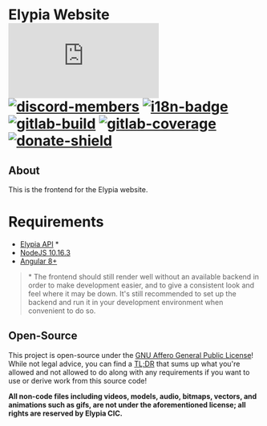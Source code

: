 # Elypia Website [![matrix-members]][matrix] [![discord-members]][discord] [![i18n-badge]][i18n] [![gitlab-build]][gitlab] [![gitlab-coverage]][gitlab] [![donate-shield]][elypia-donate]
## About
This is the frontend for the Elypia website.

# Requirements
* [Elypia API] *
* [NodeJS 10.16.3]
* [Angular 8+]
> \* The frontend should still render well without an available
> backend in order to make development easier, and to give a
> consistent look and feel where it may be down. It's still
> recommended to set up the backend and run it in your development
> environment when convenient to do so.

## Open-Source
This project is open-source under the
[GNU Affero General Public License]!  
While not legal advice, you can find a [TL;DR] that sums up what you're
allowed and not allowed to do along with any requirements if you want
to use or derive work from this source code!  

**All non-code files including videos, models, audio, bitmaps, vectors,
and animations such as gifs, are not under the aforementioned license;
all rights are reserved by Elypia CIC.** 

[matrix]: https://matrix.to/#/+elypia:matrix.org "Matrix Invite"
[discord]: https://discordapp.com/invite/hprGMaM "Discord Invite"
[i18n]: https://i18n.elypia.org/engage/elypia-website/?utm "Weblate Translations"
[gitlab]: https://gitlab.com/Elypia/elypia-website/commits/master "Repository on GitLab"
[elypia-donate]: https://elypia.org/donate "Donate to Elypia"
[Elypia API]: https://gitlab.com/Elypia/elypia-api "Elypia API"
[NodeJS 10.16.3]: https://nodejs.org/en/ "NodeJS"
[Angular 8+]: https://angular.io "Angular CLI"
[GNU Affero General Public License]: https://www.gnu.org/licenses/agpl-3.0.en.html "AGPL"
[TL;DR]: https://tldrlegal.com/license/gnu-affero-general-public-license-v3-(agpl-3.0) "TLDR of AGPL"

[matrix-members]: https://img.shields.io/matrix/elypia-general:matrix.org?logo=matrix "Matrix Shield"
[discord-members]: https://discordapp.com/api/guilds/184657525990359041/widget.png "Discord Shield"
[i18n-badge]: https://i18n.elypia.org/widgets/elypia-website/-/svg-badge.svg "Weblate Translation Badge"
[gitlab-build]: https://gitlab.com/Elypia/elypia-website/badges/master/pipeline.svg "GitLab Build Shield"
[gitlab-coverage]: https://gitlab.com/Elypia/elypia-website/badges/master/coverage.svg "GitLab Coverage Shield"
[donate-shield]: https://img.shields.io/badge/Elypia-Donate-blueviolet "Donate Shield"
